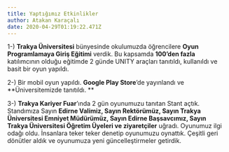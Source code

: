 ```yaml
---
title: Yaptığımız Etkinlikler
author: Atakan Karaçalı
date: 2020-04-29T01:19:22.471Z
---
```

1-) **Trakya Üniversitesi** bünyesinde okulumuzda öğrencilere **Oyun Programlamaya Giriş Eğitimi** verdik. Bu kapsamda **100’den fazla** katılımcının olduğu eğitimde 2 günde UNITY araçları tanıtıldı, kullanıldı ve basit bir oyun yapıldı.

2-) Bir mobil oyun yapıldı. **Google Play Store**’de yayınlandı ve **Üniversitemizde tanıtıldı.**

3-) **Trakya Kariyer Fuar**’ında 2 gün oyunumuzu tanıtan Stant açtık. Standımıza Sayın **Edirne Valimiz, Sayın Rektörümüz, Sayın Trakya Üniversitesi Emniyet Müdürümüz, Sayın Edirne Başsavcımız, Sayın Trakya Üniversitesi Öğretim Üyeleri ve ziyaretçiler** uğradı. 
Oyunumuz ilgi odağı oldu. İnsanlara teker teker denetip oyunumuzu oynattık. Çeşitli geri dönütler aldık ve oyunumuza yeni güncelleştirmeler getirdik.
